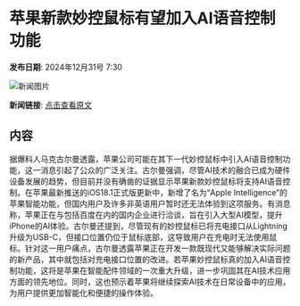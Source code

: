 # 苹果新款妙控鼠标有望加入AI语音控制功能

**发布日期**: 2024年12月31号 7:30

![新闻图片](https://pic.chinaz.com/picmap/202303280957365002_0.jpg)

**新闻链接**: [点击查看原文](https://www.aibase.com/zh/news/14390)

## 内容

据爆料人马克古尔曼透露，苹果公司可能在其下一代妙控鼠标中引入AI语音控制功能，这一消息引起了公众的广泛关注。古尔曼强调，尽管AI技术的融合已成为硬件设备发展的趋势，但目前并没有确凿的证据显示苹果新款妙控鼠标将支持AI语音控制。在苹果最新推送的iOS18.1正式版更新中，新增了名为“Apple Intelligence”的苹果智能功能，但国内用户及许多非英语用户暂时还无法体验到这项服务。有消息称，苹果正在与包括百度在内的国内企业进行洽谈，旨在引入大型AI模型，提升iPhone的AI体验。古尔曼还提到，尽管现有的妙控鼠标已将充电接口从Lightning升级为USB-C，但接口位置仍位于鼠标底部，这导致用户在充电时无法使用鼠标。针对这一用户痛点，古尔曼透露苹果正在开发一款既现代又能够解决实际问题的新产品，其中就包括对充电接口位置的改进。若苹果妙控鼠标真的加入AI语音控制功能，这将是苹果在智能配件领域的一次重大升级，进一步巩固其在AI技术应用方面的领先地位。同时，这也预示着苹果将继续探索AI技术在日常设备中的应用，为用户提供更加智能化和便捷的操作体验。
